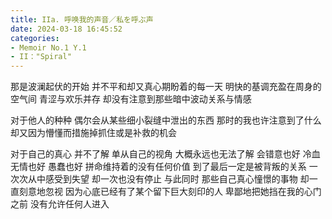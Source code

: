 ```yaml
---
title: IIa. 呼唤我的声音／私を呼ぶ声
date: 2024-03-18 16:45:52
categories:
- Memoir No.1 Y.1
- II："Spiral"
---
```


那是波澜起伏的开始
并不平和却又真心期盼着的每一天
明快的基调充盈在周身的空气间
青涩与欢乐并存
却没有注意到那些暗中波动关系与情感

对于他人的种种
偶尔会从某些细小裂缝中泄出的东西
那时的我也许注意到了什么
却又因为懵懂而措施掉抓住或是补救的机会

对于自己的真心
并不了解
单从自己的视角
大概永远也无法了解
会错意也好
冷血无情也好
愚蠢也好
拼命维持着的没有任何价值
到了最后一定是被背叛的关系
一次次从中感受到失望
却一次也没有停止
与此同时
那些自己真心憧憬的事物
却一直刻意地忽视
因为心底已经有了某个留下巨大刻印的人
卑鄙地把她挡在我的心门之前
没有允许任何人进入
